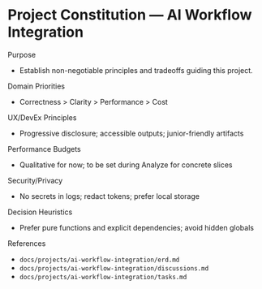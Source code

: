 # Project Constitution — AI Workflow Integration

Purpose

- Establish non-negotiable principles and tradeoffs guiding this project.

Domain Priorities

- Correctness > Clarity > Performance > Cost

UX/DevEx Principles

- Progressive disclosure; accessible outputs; junior-friendly artifacts

Performance Budgets

- Qualitative for now; to be set during Analyze for concrete slices

Security/Privacy

- No secrets in logs; redact tokens; prefer local storage

Decision Heuristics

- Prefer pure functions and explicit dependencies; avoid hidden globals

References

- `docs/projects/ai-workflow-integration/erd.md`
- `docs/projects/ai-workflow-integration/discussions.md`
- `docs/projects/ai-workflow-integration/tasks.md`
